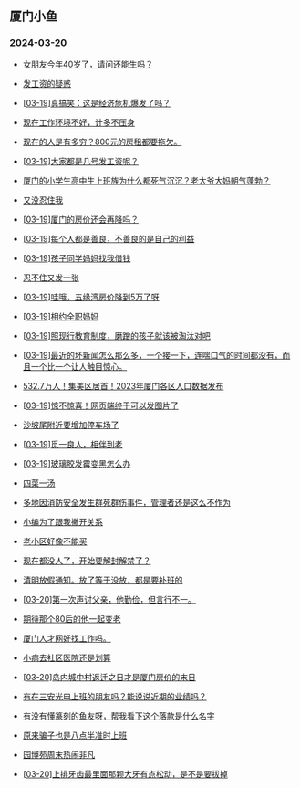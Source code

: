 ## 厦门小鱼 
### 2024-03-20

+ [女朋友今年40岁了，请问还能生吗？](http://bbs.xmfish.com/read-htm-tid-18162736.html)

+ [发工资的疑惑](http://bbs.xmfish.com/read-htm-tid-18162628.html)

+ [[03-19]真搞笑：这是经济危机爆发了吗？](http://bbs.xmfish.com/read-htm-tid-18162768.html)

+ [现在工作环境不好，计多不压身](http://bbs.xmfish.com/read-htm-tid-18162668.html)

+ [现在的人是有多穷？800元的房租都要拖欠。](http://bbs.xmfish.com/read-htm-tid-18162839.html)

+ [[03-19]大家都是几号发工资呢？](http://bbs.xmfish.com/read-htm-tid-18162718.html)

+ [厦门的小学生高中生上班族为什么都死气沉沉？老大爷大妈朝气蓬勃？](http://bbs.xmfish.com/read-htm-tid-18162777.html)

+ [又没忍住我](http://bbs.xmfish.com/read-htm-tid-18162867.html)

+ [[03-19]厦门的房价还会再降吗？](http://bbs.xmfish.com/read-htm-tid-18162919.html)

+ [[03-19]每个人都是善良，不善良的是自己的利益](http://bbs.xmfish.com/read-htm-tid-18162607.html)

+ [[03-19]孩子同学妈妈找我借钱](http://bbs.xmfish.com/read-htm-tid-18162843.html)

+ [忍不住又发一张](http://bbs.xmfish.com/read-htm-tid-18162806.html)

+ [[03-19]哇哦，五缘湾房价降到5万了呀](http://bbs.xmfish.com/read-htm-tid-18162930.html)

+ [[03-19]相约全职妈妈](http://bbs.xmfish.com/read-htm-tid-18162685.html)

+ [[03-19]照现行教育制度，磨蹭的孩子就该被淘汰对吧](http://bbs.xmfish.com/read-htm-tid-18162924.html)

+ [[03-19]最近的坏新闻怎么那么多，一个接一下，连喘口气的时间都没有，而且一个比一个让人触目惊心。](http://bbs.xmfish.com/read-htm-tid-18162959.html)

+ [532.7万人！集美区居首！2023年厦门各区人口数据发布](http://bbs.xmfish.com/read-htm-tid-18162975.html)

+ [[03-19]惊不惊喜！网页端终于可以发图片了](http://bbs.xmfish.com/read-htm-tid-18163002.html)

+ [沙坡尾附近要增加停车场了](http://bbs.xmfish.com/read-htm-tid-18162848.html)

+ [[03-19]觅一良人，相伴到老](http://bbs.xmfish.com/read-htm-tid-18162912.html)

+ [[03-19]玻璃胶发霉变黑怎么办](http://bbs.xmfish.com/read-htm-tid-18162941.html)

+ [四菜一汤](http://bbs.xmfish.com/read-htm-tid-18163005.html)

+ [多地因消防安全发生群死群伤事件，管理者还是这么不作为](http://bbs.xmfish.com/read-htm-tid-18163102.html)

+ [小编为了跟我撇开关系](http://bbs.xmfish.com/read-htm-tid-18162989.html)

+ [老小区好像不能买](http://bbs.xmfish.com/read-htm-tid-18163101.html)

+ [现在都没人了，开始要解封解禁了？](http://bbs.xmfish.com/read-htm-tid-18163219.html)

+ [清明放假通知。放了等于没放，都是要补班的](http://bbs.xmfish.com/read-htm-tid-18163153.html)

+ [[03-20]第一次声讨父亲，他勤俭，但言行不一。](http://bbs.xmfish.com/read-htm-tid-18163276.html)

+ [期待那个80后的他一起变老](http://bbs.xmfish.com/read-htm-tid-18163048.html)

+ [厦门人才网好找工作吗。](http://bbs.xmfish.com/read-htm-tid-18163215.html)

+ [小病去社区医院还是划算](http://bbs.xmfish.com/read-htm-tid-18163174.html)

+ [[03-20]岛内城中村返迁之日才是厦门房价的末日](http://bbs.xmfish.com/read-htm-tid-18163286.html)

+ [有在三安光电上班的朋友吗？能说说近期的业绩吗？](http://bbs.xmfish.com/read-htm-tid-18163082.html)

+ [有没有懂篆刻的鱼友呀，帮我看下这个落款是什么名字](http://bbs.xmfish.com/read-htm-tid-18163043.html)

+ [原来骗子也是八点半准时上班](http://bbs.xmfish.com/read-htm-tid-18163159.html)

+ [园博苑周末热闹非凡](http://bbs.xmfish.com/read-htm-tid-18163176.html)

+ [[03-20]上排牙齿最里面那颗大牙有点松动，是不是要拔掉](http://bbs.xmfish.com/read-htm-tid-18163152.html)

